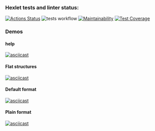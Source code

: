 ### Hexlet tests and linter status:
[![Actions Status](https://github.com/LexAeterna731/php-project-48/workflows/hexlet-check/badge.svg)](https://github.com/LexAeterna731/php-project-48/actions)
![tests workflow](https://github.com//LexAeterna731/php-project-48/actions/workflows/tests.yml/badge.svg)
[![Maintainability](https://api.codeclimate.com/v1/badges/add317e68f0215661b39/maintainability)](https://codeclimate.com/github/LexAeterna731/php-project-48/maintainability)
[![Test Coverage](https://api.codeclimate.com/v1/badges/add317e68f0215661b39/test_coverage)](https://codeclimate.com/github/LexAeterna731/php-project-48/test_coverage)

### Demos
#### help
[![asciicast](https://asciinema.org/a/wIWvcrFkxedYKjPpZDKbpzdLq.svg)](https://asciinema.org/a/wIWvcrFkxedYKjPpZDKbpzdLq)
#### Flat structures
[![asciicast](https://asciinema.org/a/mWZE1ruVicaeb3lEkMMnsFbHk.svg)](https://asciinema.org/a/mWZE1ruVicaeb3lEkMMnsFbHk)
#### Default format
[![asciicast](https://asciinema.org/a/vNlI5K3R6PZh0pAXYiHxTK64Y.svg)](https://asciinema.org/a/vNlI5K3R6PZh0pAXYiHxTK64Y)
#### Plain format
[![asciicast](https://asciinema.org/a/dzK3wkiplBFcBVMLlCIDI0bOh.svg)](https://asciinema.org/a/dzK3wkiplBFcBVMLlCIDI0bOh)